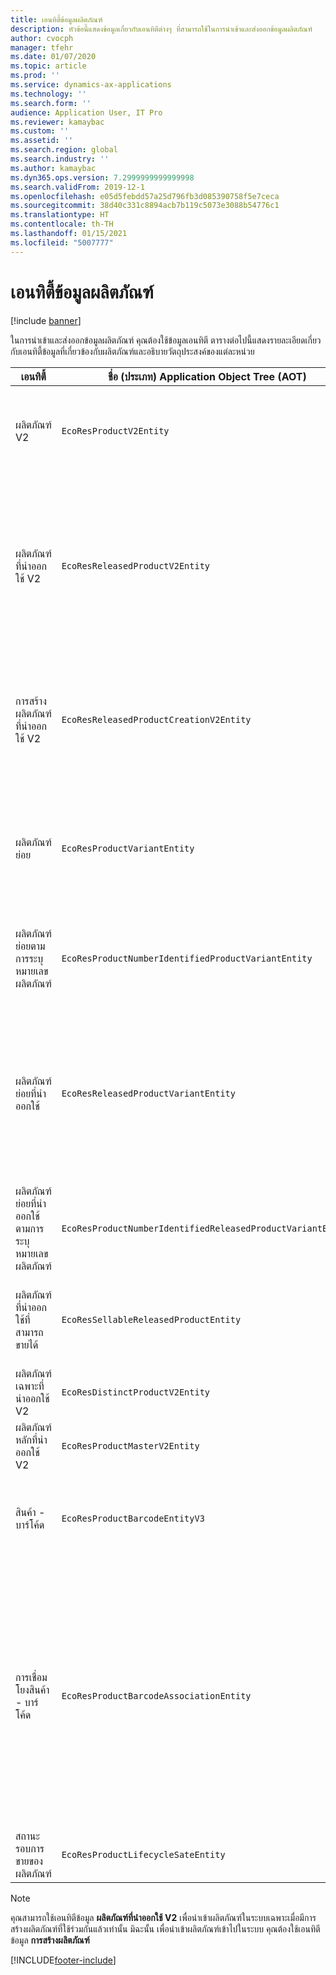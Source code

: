 ```yaml
---
title: เอนทิตี้ข้อมูลผลิตภัณฑ์
description: หัวข้อนี้แสดงข้อมูลเกี่ยวกับเอนทิตีต่างๆ ที่สามารถใช้ในการนำเข้าและส่งออกข้อมูลผลิตภัณฑ์
author: cvocph
manager: tfehr
ms.date: 01/07/2020
ms.topic: article
ms.prod: ''
ms.service: dynamics-ax-applications
ms.technology: ''
ms.search.form: ''
audience: Application User, IT Pro
ms.reviewer: kamaybac
ms.custom: ''
ms.assetid: ''
ms.search.region: global
ms.search.industry: ''
ms.author: kamaybac
ms.dyn365.ops.version: 7.2999999999999998
ms.search.validFrom: 2019-12-1
ms.openlocfilehash: e05d5febdd57a25d796fb3d085390758f5e7ceca
ms.sourcegitcommit: 38d40c331c8894acb7b119c5073e3088b54776c1
ms.translationtype: HT
ms.contentlocale: th-TH
ms.lasthandoff: 01/15/2021
ms.locfileid: "5007777"
---
```

# <a name="product-data-entities"></a>เอนทิตี้ข้อมูลผลิตภัณฑ์

[!include [banner](../includes/banner.md)]

ในการนำเข้าและส่งออกข้อมูลผลิตภัณฑ์ คุณต้องใช้ข้อมูลเอนทิตี ตารางต่อไปนี้แสดงรายละเอียดเกี่ยวกับเอนทิตี้ข้อมูลที่เกี่ยวข้องกับผลิตภัณฑ์และอธิบายวัตถุประสงค์ของแต่ละหน่วย

| เอนทิตี้ | ชื่อ (ประเภท) Application Object Tree (AOT) | บันทึกย่อ |
|--------|-------------------------------------------|-------|
| ผลิตภัณฑ์ V2 | `EcoResProductV2Entity` | เอนทิตีนี้ใช้ในการนำเข้าและส่งออกผลิตภัณฑ์ผลิตภัณฑ์เฉพาะและผลิตภัณฑ์หลักที่ใช้ร่วมกัน อนุญาตให้มีการปรับปรุง. ไม่สนับสนุนการตั้งค่าตามการดำเนินงาน SQL เปิดใช้งานสำหรับการเปิด Open Data Protocol (OData) |
| ผลิตภัณฑ์ที่นำออกใช้ V2 | `EcoResReleasedProductV2Entity` | เอนทิตีนี้ใช้ในการนำเข้าและส่งออกผลิตภัณฑ์เฉพาะและผลิตภัณฑ์หลักที่ใช้ร่วมกันที่ปล่อยออกมา อนุญาตให้มีการปรับปรุง. จำเป็นต้องมีการสร้างผลิตภัณฑ์ที่ใช้ร่วมกันแล้ว เมื่อนำเข้าผลิตภัณฑ์ที่นำออกใช้ใหม่แล้ว การปล่อยผลิตภัณฑ์ที่ใช้ร่วมกันจะเกิดขึ้น นอกจากนี้ยังมีเอนทิตีที่แยกต่างหากที่สามารถใช้ในการนำเข้าและส่งออกผลิตภัณฑ์หลักที่นำออกใช้และตัวแปรเฉพาะที่นำออกใช้ เอนทิตีนี้ไม่สนับสนุนการตั้งค่าตามการดำเนินงาน SQL ลบการดำเนินการ เปิดใช้งานสำหรับ OData |
| การสร้างผลิตภัณฑ์ที่นำออกใช้ V2 | `EcoResReleasedProductCreationV2Entity` | เอนทิตีนี้จะใช้ในการนำเข้าผลิตภัณฑ์ที่ใช้ร่วมกันและผลิตภัณฑ์ที่นำออกใช้ในขั้นตอนเดียว แม้ว่าจะสนับสนุนการส่งออก แต่ไม่แนะนำให้ใช้ เนื่องจากวัตถุประสงค์ของเอนทิตีคือการสร้างผลิตภัณฑ์ มันไม่สนับสนุนการปรับปรุง. สนับสนุนชุดของฟิลด์ที่จำกัด (ฟิลด์ที่มีอยู่ในกล่องโต้ตอบการสร้างผลิตภัณฑ์) ไม่สนับสนุนการตั้งค่าตามการดำเนินงาน SQL ไม่ได้ถูกเปิดเผยผ่าน OData |
| ผลิตภัณฑ์ย่อย | `EcoResProductVariantEntity` | เอนทิตีนี้ใช้ในการนำเข้าและส่งออกผลิตภัณฑ์ย่อยที่ใช้ร่วมกัน อนุญาตให้มีการปรับปรุง. ต้องมีการสร้างค่ามิติไว้แล้ว คีย์การรวมเป็นผลิตภัณฑ์หลักบวกกับมิติของผลิตภัณฑ์ เอนทิตีนี้ไม่สนับสนุนการตั้งค่าตามการดำเนินงาน SQL เปิดใช้งานสำหรับ OData สนับสนุนการดำเนินการลบ ไม่สามารถขยายได้ผ่านการเพิ่มมิติของผลิตภัณฑ์ใหม่ |
| ผลิตภัณฑ์ย่อยตามการระบุหมายเลขผลิตภัณฑ์ | `EcoResProductNumberIdentifiedProductVariantEntity` | เอนทิตีนี้ใช้ในการนำเข้าและส่งออกผลิตภัณฑ์ย่อยที่ใช้ร่วมกัน อนุญาตให้มีการปรับปรุง. ต้องมีการสร้างค่ามิติไว้แล้ว คีย์การรวมคือหมายเลขผลิตภัณฑ์ (ในขณะที่คีย์การรวมสำหรับเอนทิตี **ผลิตภัณฑ์ย่อย** คือผลิตภัณฑ์หลักบวกกับมิติของผลิตภัณฑ์) |
| ผลิตภัณฑ์ย่อยที่นำออกใช้ | `EcoResReleasedProductVariantEntity` | เอนทิตีนี้ใช้ในการนำเข้าและส่งออกผลิตภัณฑ์ย่อยที่นำออกใช้ อนุญาตให้มีการปรับปรุง. จำเป็นต้องมีการสร้างผลิตภัณฑ์ย่อยที่ใช้ร่วมกันแล้ว เมื่อนำเข้าผลิตภัณฑ์ย่อยที่นำออกใช้ใหม่แล้ว การปล่อยผลิตภัณฑ์ย่อยที่ใช้ร่วมกันจะเกิดขึ้น เอนทิตีนี้ไม่สนับสนุนการตั้งค่าตามการดำเนินงาน SQL เปิดใช้งานสำหรับ OData แม้ว่าจะสนับสนุนการดำเนินการลบที่ใช้ในปัจจุบันทำให้ข้อมูลเสียหายเนื่องจากมีจุดบกพร่องในแพลตฟอร์มปัจจุบัน เอนทิตีนี้ไม่สามารถขยายได้ผ่านการเพิ่มมิติของผลิตภัณฑ์ใหม่ |
| ผลิตภัณฑ์ย่อยที่นำออกใช้ตามการระบุหมายเลขผลิตภัณฑ์ | `EcoResProductNumberIdentifiedReleasedProductVariantEntity` | เอนทิตีนี้จะคล้ายกับเอนทิตี **ผลิตภัณฑ์ย่อยที่นำออกใช้** แต่คีย์การรวมคือหมายเลขผลิตภัณฑ์ แทนที่จะเป็นผลิตภัณฑ์หลักบวกกับมิติของผลิตภัณฑ์ สามารถขยายได้ผ่านการเพิ่มมิติของผลิตภัณฑ์ใหม่ |
| ผลิตภัณฑ์ที่นำออกใช้ที่สามารถขายได้ | `EcoResSellableReleasedProductEntity` | เอนทิตีนี้จะใช้ในการส่งออกผลิตภัณฑ์ที่สามารถขายได้เท่านั้น ผลิตภัณฑ์ที่สามารถขายได้ เป็นผลิตภัณฑ์ที่มีข้อมูลที่พวกเขาต้องการเพื่อใช้ในใบสั่งขาย กฎเดียวกันนี้จะใช้เมื่อผลิตภัณฑ์ได้รับการตรวจสอบโดยการใช้ฟังก์ชัน **ตรวจสอบ** ในหน้า **ผลิตภัณฑ์ที่นำออกใช้** |
| ผลิตภัณฑ์เฉพาะที่นำออกใช้ V2 | `EcoResDistinctProductV2Entity` | เอนทิตีนี้จะใช้ในการส่งออกผลิตภัณฑ์เฉพาะ ผลิตภัณฑ์เฉพาะเหล่านั้นอาจเป็นผลิตภัณฑ์ ผลิตภัณฑ์ชนิดย่อย และผลิตภัณฑ์ย่อย |
| ผลิตภัณฑ์หลักที่นำออกใช้ V2 | `EcoResProductMasterV2Entity` | เอนทิตีนี้ใช้ในการนำเข้าและส่งออกผลิตภัณฑ์หลัก ไม่ได้เปิดใช้งานสำหรับการจัดการข้อมูล |
| สินค้า - บาร์โค้ด | `EcoResProductBarcodeEntityV3` | เอนทิตีนี้จะใช้ในการส่งออกผลิตภัณฑ์เฉพาะและบาร์โคด เอนทิตี้นี้ไม่อนุญาตให้มีการติดตามการเปลี่ยนแปลง การอัปเดต หรือการลบ เมื่อต้องการใช้การติดตามการเปลี่ยนแปลง การอัปเดต หรือการลบบนบาร์โค้ด ให้ใช้เอนทิตี **การเชื่อมโยงสินค้า - บาร์โค้ด** |
| การเชื่อมโยงสินค้า - บาร์โค้ด | `EcoResProductBarcodeAssociationEntity` | เอนทิตีนี้จะใช้ในการส่งออกผลิตภัณฑ์เฉพาะและบาร์โคด ซึ่งอนุญาตให้มีการติดตามการเปลี่ยนแปลง การอัปเดต และการลบ เมื่อต้องการใช้เอนทิตี คุณลักษณะ *การปรับปรุงสินค้า - บาร์โค้ด* ต้องถูกเปิดใช้งานใน [การจัดการคุณลักษณะ](../../fin-ops-core/fin-ops/get-started/feature-management/feature-management-overview.md) คีย์เอนทิตีคือ `AssociationID` ซึ่งจะสร้างการเชื่อมโยงระหว่างบาร์โค้ดกับผลิตภัณฑ์ เมื่อต้องการเพิ่มการสนับสนุนสำหรับคีย์นี้ จะมีการเติมข้อมูลตาราง `InventitemBarcodeAssociation` สำหรับข้อมูลบาร์โค้ดสินค้าที่มีอยู่ เมื่อคุณเปิดใช้งานคุณลักษณะ ตารางนี้จะมีการเติมข้อมูลโดยใช้ชุดงาน และถ้าตารางบาร์โค้ดของคุณมีเรกคอร์ดจำนวนมาก อาจต้องใช้เวลานานในการรันงานของชุดงาน ดังนั้น เราขอแนะนำให้คุณวางแผนเพื่อเปิดใช้งานคุณลักษณะ (และดังนั้น จึงรันงานของชุดงาน) ในเวลาที่เหมาะสมกับกำหนดการธุรกิจของคุณ |
| สถานะรอบการขายของผลิตภัณฑ์ | `EcoResProductLifecycleSateEntity` | เอนทิตีนี้ใช้ในการนำเข้าและส่งออกสถานะรอบการผลิตของผลิตภัณฑ์ต่างๆ ที่สามารถกำหนดให้กับผลิตภัณฑ์ |

> [!NOTE]
> คุณสามารถใช้เอนทิตีข้อมูล **ผลิตภัณฑ์ที่นำออกใช้ V2** เพื่อนำเข้าผลิตภัณฑ์ในระบบเฉพาะเมื่อมีการสร้างผลิตภัณฑ์ที่ใช้ร่วมกันแล้วเท่านั้น มิฉะนั้น เพื่อนำเข้าผลิตภัณฑ์เข้าไปในระบบ คุณต้องใช้เอนทิตีข้อมูล **การสร้างผลิตภัณฑ์**


[!INCLUDE[footer-include](../../includes/footer-banner.md)]